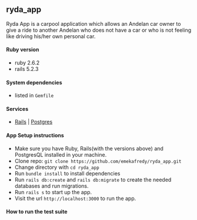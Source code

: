 ## ryda_app
Ryda App is a carpool application which allows an Andelan car owner to give a ride to another Andelan who does not have a car or who is not feeling like driving his/her own personal car.

#### Ruby version
  - ruby 2.6.2
  - rails 5.2.3


#### System dependencies
  - listed in `Gemfile`


#### Services
  - [Rails](https://rubyonrails.org/) | [Postgres](https://www.postgresql.org/)


#### App Setup instructions
  - Make sure you have Ruby, Rails(with the versions above) and PostgresQL installed in your machine.
  - Clone repo: `git clone https://github.com/emekafredy/ryda_app.git`
  - Change directory with `cd ryda_app`
  - Run `bundle install` to install dependencies
  - Run `rails db:create` and `rails db:migrate` to create the needed databases and run migrations.
  - Run `rails s` to start up the app.
  - Visit the url `http://localhost:3000` to run the app.


#### How to run the test suite
